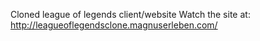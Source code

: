 Cloned league of legends client/website
Watch the site at: http://leagueoflegendsclone.magnuserleben.com/

